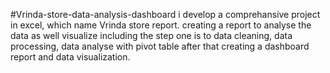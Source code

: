 #Vrinda-store-data-analysis-dashboard
i develop a comprehansive project in excel, which name Vrinda store report. creating a report to analyse the data as well visualize including the step one is to data cleaning, data processing, data analyse with pivot table after that creating a dashboard report and data visualization.
